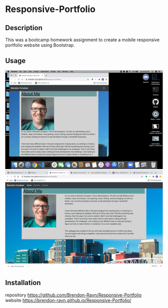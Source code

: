 # Responsive-Portfolio

## Description

This was a bootcamp homework assignment to create a mobile responsive portfolio website using Bootstrap.

## Usage

![image](Usage1.png)
![image](Usage2.png)

## Installation

repository https://github.com/Brendon-Ravn/Responsive-Portfolio
<br />
website  https://brendon-ravn.github.io/Responsive-Portfolio/
